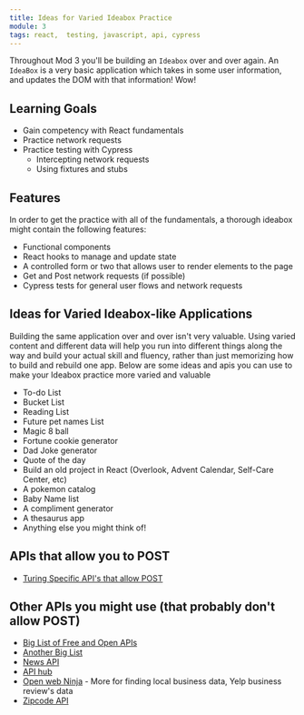 ```yaml
---
title: Ideas for Varied Ideabox Practice
module: 3
tags: react,  testing, javascript, api, cypress
---
```


Throughout Mod 3 you'll be building an `Ideabox` over and over again. An `IdeaBox` is a very basic application which takes in some user information, and updates the DOM with that information! Wow!

## Learning Goals

* Gain competency with React fundamentals
* Practice network requests
* Practice testing with Cypress
  * Intercepting network requests
  * Using fixtures and stubs

## Features
In order to get the practice with all of the fundamentals, a thorough ideabox might contain the following features:

- Functional components
- React hooks to manage and update state
- A controlled form or two that allows user to render elements to the page
- Get and Post network requests (if possible)
- Cypress tests for general user flows and network requests

## Ideas for Varied Ideabox-like Applications
Building the same application over and over isn't very valuable.  Using varied content and different data will help you run into different things along the way and build your actual skill and fluency, rather than just memorizing how to build and rebuild one app.  Below are some ideas and apis you can use to make your Ideabox practice more varied and valuable
- To-do List
- Bucket List
- Reading List
- Future pet names List
- Magic 8 ball
- Fortune cookie generator
- Dad Joke generator
- Quote of the day
- Build an old project in React (Overlook, Advent Calendar, Self-Care Center, etc)
- A pokemon catalog
- Baby Name list
- A compliment generator
- A thesaurus app
- Anything else you might think of!

## APIs that allow you to POST
- [Turing Specific API's that allow POST ](https://github.com/turingschool-examples/react-practice-servers)

## Other APIs you might use (that probably don't allow POST)
- [Big List of Free and Open APIs](https://mixedanalytics.com/blog/list-actually-free-open-no-auth-needed-apis/)
- [Another Big List](https://github.com/public-apis/public-apis)
- [News API](https://newsapi.org/)
- [API hub](https://rapidapi.com/products/api-hub/)
- [Open web Ninja](https://www.openwebninja.com/) - More for finding local business data, Yelp business review's data
- [Zipcode API](https://zipcodestack.com/)
